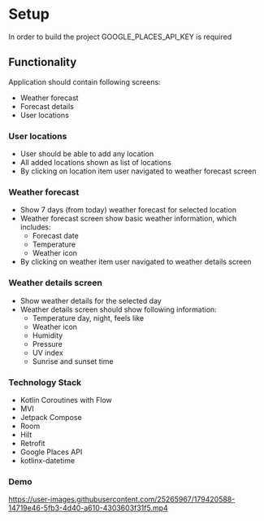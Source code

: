 # Setup
In order to build the project GOOGLE_PLACES_API_KEY is required

## Functionality 
Application should contain following screens: 
- Weather forecast
- Forecast details  
- User locations
### User locations
- User should be able to add any location 
- All added locations shown as list of locations 
- By clicking on location item user navigated to weather forecast screen 
### Weather forecast 
- Show 7 days (from today) weather forecast for selected location 
- Weather forecast screen show basic weather information, which includes: 
  - Forecast date 
  - Temperature 
  - Weather icon 
- By clicking on weather item user navigated to weather details screen  
### Weather details screen 
- Show weather details for the selected day 
- Weather details screen should show following information: 
  - Temperature day, night, feels like 
  - Weather icon 
  - Humidity 
  - Pressure 
  - UV index 
  - Sunrise and sunset time
### Technology Stack
* Kotlin Coroutines with Flow
* MVI
* Jetpack Compose
* Room
* Hilt
* Retrofit
* Google Places API
* kotlinx-datetime
### Demo


https://user-images.githubusercontent.com/25265967/179420588-14719e46-5fb3-4d40-a610-4303603f31f5.mp4


